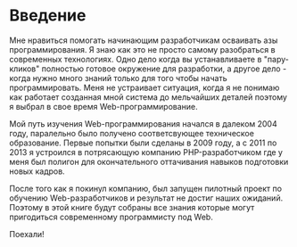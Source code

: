 # Введение

Мне нравиться помогать начинающим разработчикам осваивать азы программирования. Я знаю как это не просто самому разобраться в современных технологиях. Одно дело когда вы устанавливаете в "пару-кликов" полностью готовое окружение для разработки, а другое дело - когда нужно много знаний только для того чтобы начать программировать. Меня не устраивает ситуация, когда я не понимаю как работает созданная мной система до мельчайших деталей поэтому я выбрал в свое время Web-программирование.

Мой путь изучения Web-программирования начался в далеком 2004 году, паралельно было получено соответсвующее техническое образование. Первые попытки были сделаны в 2009 году, а с 2011 по 2013 я устроился в потрясающую компанию PHP-разработчиком где у меня был полигон для окончательного оттачивания навыков подготовки новых кадров.

После того как я покинул компанию, был запущен пилотный проект по обучению Web-разработчиков и результат не достиг наших ожиданий. Поэтому в этой книге будут собраны все знания которые могут пригодиться современному программисту под Web.

Поехали!